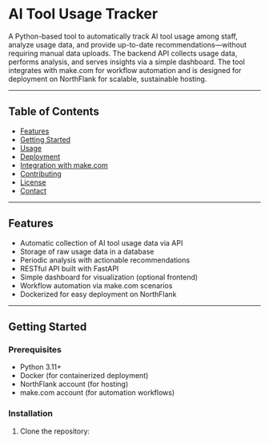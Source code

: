 # AI Tool Usage Tracker

A Python-based tool to automatically track AI tool usage among staff, analyze usage data, and provide up-to-date recommendations—without requiring manual data uploads. The backend API collects usage data, performs analysis, and serves insights via a simple dashboard. The tool integrates with make.com for workflow automation and is designed for deployment on NorthFlank for scalable, sustainable hosting.

---

## Table of Contents

- [Features](#features)
- [Getting Started](#getting-started)
- [Usage](#usage)
- [Deployment](#deployment)
- [Integration with make.com](#integration-with-makecom)
- [Contributing](#contributing)
- [License](#license)
- [Contact](#contact)

---

## Features

- Automatic collection of AI tool usage data via API
- Storage of raw usage data in a database
- Periodic analysis with actionable recommendations
- RESTful API built with FastAPI
- Simple dashboard for visualization (optional frontend)
- Workflow automation via make.com scenarios
- Dockerized for easy deployment on NorthFlank

---

## Getting Started

### Prerequisites

- Python 3.11+
- Docker (for containerized deployment)
- NorthFlank account (for hosting)
- make.com account (for automation workflows)

### Installation

1. Clone the repository:


